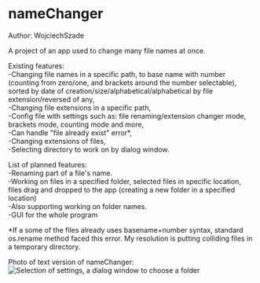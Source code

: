 # nameChanger

Author: WojciechSzade  

A project of an app used to change many file names at once.  

Existing features:  
-Changing file names in a specific path, to base name with number (counting from zero/one, and brackets around the number selectable), sorted by date of creation/size/alphabetical/alphabetical by file extension/reversed of any,  
-Changing file extensions in a specific path,  
-Config file with settings such as: file renaming/extension changer mode, brackets mode, counting mode and more,  
-Can handle "file already exist" error*,  
-Changing extensions of files,  
-Selecting directory to work on by dialog window.
  
List of planned features:  
-Renaming part of a file's name.  
-Working on files in a specified folder, selected files in specific location, files drag and dropped to the app (creating a new folder in a specified location)  
-Also supporting working on folder names.  
-GUI for the whole program


*If a some of the files already uses basename+number syntax, standard os.rename method faced this error. My resolution is putting colliding files in a temporary directory.

Photo of text version of nameChanger:
![Selection of settings, a dialog window to choose a folder](https://www.upload.ee/image/14154541/nameChangerScreenshoot1.jpg)
